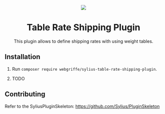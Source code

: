 <p align="center">
    <a href="https://sylius.com" target="_blank">
        <img src="https://demo.sylius.com/assets/shop/img/logo.png" />
    </a>
</p>

<h1 align="center">Table Rate Shipping Plugin</h1>

<p align="center">This plugin allows to define shipping rates with using weight tables.</p>

## Installation

1. Run `composer require webgriffe/sylius-table-rate-shipping-plugin`.

2. TODO

## Contributing

Refer to the SyliusPluginSkeleton: https://github.com/Sylius/PluginSkeleton
